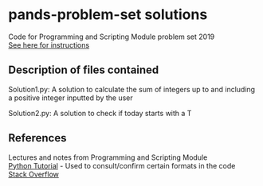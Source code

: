 # pands-problem-set solutions
Code for Programming and Scripting Module problem set 2019  
[See here for instructions](https://github.com/ianmcloughlin/problems-pands-2019/raw/master/problems.pdf)

## Description of files contained
Solution1.py: A solution to calculate the sum of integers up to and including a positive integer inputted by the user

Solution2.py: A solution to check if today starts with a T

## References
Lectures and notes from Programming and Scripting Module  
[Python Tutorial](https://docs.python.org/3/tutorial/) - Used to consult/confirm certain formats in the code  
[Stack Overflow](https://stackoverflow.com/)   


